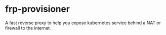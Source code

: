 # frp-provisioner

A fast reverse proxy to help you expose kubernetes service behind a NAT or firewall to the internet.
